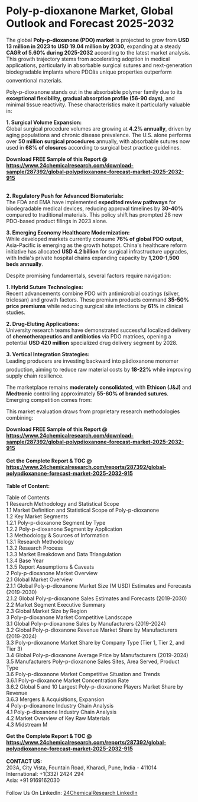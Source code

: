 <h1>Poly-p-dioxanone Market, Global Outlook and Forecast 2025-2032</h1><p>The global <strong>Poly-p-dioxanone (PDO) market</strong> is projected to grow from <strong>USD 13 million in 2023 to USD 19.04 million by 2030</strong>, expanding at a steady <strong>CAGR of 5.60% during 2025-2032</strong> according to the latest market analysis. This growth trajectory stems from accelerating adoption in medical applications, particularly in absorbable surgical sutures and next-generation biodegradable implants where PDOâs unique properties outperform conventional materials.</p><p>Poly-p-dioxanone stands out in the absorbable polymer family due to its <strong>exceptional flexibility, gradual absorption profile (56-90 days)</strong>, and minimal tissue reactivity. These characteristics make it particularly valuable in:</p><p><strong>1. Surgical Volume Expansion:</strong><br>
Global surgical procedure volumes are growing at <strong>4.2% annually</strong>, driven by aging populations and chronic disease prevalence. The U.S. alone performs over <strong>50 million surgical procedures</strong> annually, with absorbable sutures now used in <strong>68% of closures</strong> according to surgical best practice guidelines.</p><div><b>Download FREE Sample of this Report @ 
            <a href="https://www.24chemicalresearch.com/download-sample/287392/global-polypdioxanone-forecast-market-2025-2032-915">
            https://www.24chemicalresearch.com/download-sample/287392/global-polypdioxanone-forecast-market-2025-2032-915</a></b></div><br><p><strong>2. Regulatory Push for Advanced Biomaterials:</strong><br>
The FDA and EMA have implemented <strong>expedited review pathways</strong> for biodegradable medical devices, reducing approval timelines by <strong>30-40%</strong> compared to traditional materials. This policy shift has prompted 28 new PDO-based product filings in 2023 alone.</p><p><strong>3. Emerging Economy Healthcare Modernization:</strong><br>
While developed markets currently consume <strong>76% of global PDO output</strong>, Asia-Pacific is emerging as the growth hotspot. China's healthcare reform initiative has allocated <strong>USD 4.2 billion</strong> for surgical infrastructure upgrades, with India's private hospital chains expanding capacity by <strong>1,200-1,500 beds annually</strong>.</p><p>Despite promising fundamentals, several factors require navigation:</p><p><strong>1. Hybrid Suture Technologies:</strong><br>
Recent advancements combine PDO with antimicrobial coatings (silver, triclosan) and growth factors. These premium products command <strong>35-50% price premiums</strong> while reducing surgical site infections by <strong>61%</strong> in clinical studies.</p><p><strong>2. Drug-Eluting Applications:</strong><br>
University research teams have demonstrated successful localized delivery of <strong>chemotherapeutics and antibiotics</strong> via PDO matrices, opening a potential <strong>USD 420 million</strong> specialized drug delivery segment by 2028.</p><p><strong>3. Vertical Integration Strategies:</strong><br>
Leading producers are investing backward into pâdioxanone monomer production, aiming to reduce raw material costs by <strong>18-22%</strong> while improving supply chain resilience.</p><p>The marketplace remains <strong>moderately consolidated</strong>, with <strong>Ethicon (J&amp;J)</strong> and <strong>Medtronic</strong> controlling approximately <strong>55-60% of branded sutures</strong>. Emerging competition comes from:</p><p>This market evaluation draws from proprietary research methodologies combining:</p><div><b>Download FREE Sample of this Report @ 
            <a href="https://www.24chemicalresearch.com/download-sample/287392/global-polypdioxanone-forecast-market-2025-2032-915">
            https://www.24chemicalresearch.com/download-sample/287392/global-polypdioxanone-forecast-market-2025-2032-915</a></b></div><br><div><b>Get the Complete Report & TOC @ 
            <a href="https://www.24chemicalresearch.com/reports/287392/global-polypdioxanone-forecast-market-2025-2032-915">
            https://www.24chemicalresearch.com/reports/287392/global-polypdioxanone-forecast-market-2025-2032-915</a></b></div><br>
            <b>Table of Content:</b><p>Table of Contents<br />
1 Research Methodology and Statistical Scope<br />
1.1 Market Definition and Statistical Scope of Poly-p-dioxanone<br />
1.2 Key Market Segments<br />
1.2.1 Poly-p-dioxanone Segment by Type<br />
1.2.2 Poly-p-dioxanone Segment by Application<br />
1.3 Methodology & Sources of Information<br />
1.3.1 Research Methodology<br />
1.3.2 Research Process<br />
1.3.3 Market Breakdown and Data Triangulation<br />
1.3.4 Base Year<br />
1.3.5 Report Assumptions & Caveats<br />
2 Poly-p-dioxanone Market Overview<br />
2.1 Global Market Overview<br />
2.1.1 Global Poly-p-dioxanone Market Size (M USD) Estimates and Forecasts (2019-2030)<br />
2.1.2 Global Poly-p-dioxanone Sales Estimates and Forecasts (2019-2030)<br />
2.2 Market Segment Executive Summary<br />
2.3 Global Market Size by Region<br />
3 Poly-p-dioxanone Market Competitive Landscape<br />
3.1 Global Poly-p-dioxanone Sales by Manufacturers (2019-2024)<br />
3.2 Global Poly-p-dioxanone Revenue Market Share by Manufacturers (2019-2024)<br />
3.3 Poly-p-dioxanone Market Share by Company Type (Tier 1, Tier 2, and Tier 3)<br />
3.4 Global Poly-p-dioxanone Average Price by Manufacturers (2019-2024)<br />
3.5 Manufacturers Poly-p-dioxanone Sales Sites, Area Served, Product Type<br />
3.6 Poly-p-dioxanone Market Competitive Situation and Trends<br />
3.6.1 Poly-p-dioxanone Market Concentration Rate<br />
3.6.2 Global 5 and 10 Largest Poly-p-dioxanone Players Market Share by Revenue<br />
3.6.3 Mergers & Acquisitions, Expansion<br />
4 Poly-p-dioxanone Industry Chain Analysis<br />
4.1 Poly-p-dioxanone Industry Chain Analysis<br />
4.2 Market Overview of Key Raw Materials<br />
4.3 Midstream M</p><div><b>Get the Complete Report & TOC @ 
            <a href="https://www.24chemicalresearch.com/reports/287392/global-polypdioxanone-forecast-market-2025-2032-915">
            https://www.24chemicalresearch.com/reports/287392/global-polypdioxanone-forecast-market-2025-2032-915</a></b></div><br><b>CONTACT US:</b><br>
            203A, City Vista, Fountain Road, Kharadi, Pune, India - 411014<br>
            International: +1(332) 2424 294<br>
            Asia: +91 9169162030 <br><br>
            Follow Us On LinkedIn: <a href="https://www.linkedin.com/company/24chemicalresearch/">24ChemicalResearch LinkedIn</a>